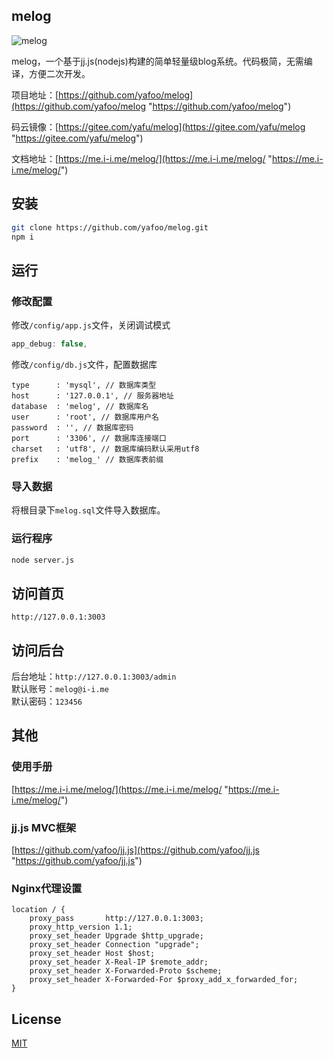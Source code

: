 ## melog

![melog](https://me.i-i.me/static/images/melog_360.png "melog")

melog，一个基于jj.js(nodejs)构建的简单轻量级blog系统。代码极简，无需编译，方便二次开发。

项目地址：[https://github.com/yafoo/melog](https://github.com/yafoo/melog "https://github.com/yafoo/melog")

码云镜像：[https://gitee.com/yafu/melog](https://gitee.com/yafu/melog "https://gitee.com/yafu/melog")

文档地址：[https://me.i-i.me/melog/](https://me.i-i.me/melog/ "https://me.i-i.me/melog/")

## 安装

```bash
git clone https://github.com/yafoo/melog.git
npm i
```

## 运行

### 修改配置

修改`/config/app.js`文件，关闭调试模式

```javascript
app_debug: false,
```

修改`/config/db.js`文件，配置数据库

```
type      : 'mysql', // 数据库类型
host      : '127.0.0.1', // 服务器地址
database  : 'melog', // 数据库名
user      : 'root', // 数据库用户名
password  : '', // 数据库密码
port      : '3306', // 数据库连接端口
charset   : 'utf8', // 数据库编码默认采用utf8
prefix    : 'melog_' // 数据库表前缀
```

### 导入数据

将根目录下`melog.sql`文件导入数据库。

### 运行程序

```bash
node server.js
```

## 访问首页

```
http://127.0.0.1:3003
```

## 访问后台

后台地址：`http://127.0.0.1:3003/admin`  
默认账号：`melog@i-i.me`  
默认密码：`123456`

## 其他

### 使用手册
[https://me.i-i.me/melog/](https://me.i-i.me/melog/ "https://me.i-i.me/melog/")

### jj.js MVC框架
[https://github.com/yafoo/jj.js](https://github.com/yafoo/jj.js "https://github.com/yafoo/jj.js")

### Nginx代理设置

```
location / {
    proxy_pass       http://127.0.0.1:3003;
    proxy_http_version 1.1;
    proxy_set_header Upgrade $http_upgrade;
    proxy_set_header Connection "upgrade";
    proxy_set_header Host $host;
    proxy_set_header X-Real-IP $remote_addr;
    proxy_set_header X-Forwarded-Proto $scheme;
    proxy_set_header X-Forwarded-For $proxy_add_x_forwarded_for;
}
```

## License

[MIT](LICENSE)